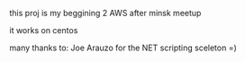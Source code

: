 this proj is my beggining 2 AWS after minsk meetup



it works on centos



many thanks to:
Joe Arauzo for the NET scripting sceleton =)